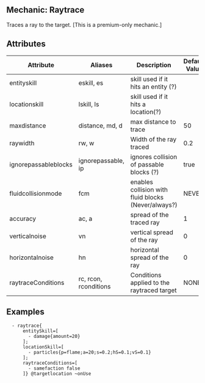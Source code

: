 Mechanic: Raytrace
---------------------

Traces a ray to the target. [This is a premium-only mechanic.]
 
Attributes
----------

| Attribute       | Aliases | Description                                                                                        | Default Value |
|---------------------|------------------------|-------------------------------------------------------|------|
| entityskill         | eskill, es             | skill used if it hits an entity (?)                   |      |
| locationskill       | lskill, ls             | skill used if it hits a location(?)                   |      |
| maxdistance         | distance, md, d        | max distance to trace                                 | 50   |
| raywidth | rw, w     | Width of the ray traced| 0.2                                                   |      |
| ignorepassableblocks| ignorepassable, ip     | ignores collision of passable blocks (?)              | true |
| fluidcollisionmode  | fcm                    | enables collision with fluid blocks  (Never/always?)  | NEVER|
| accuracy            | ac, a                  | spread of the traced ray                              |1     |
| verticalnoise       | vn                     | vertical spread of the ray                            | 0    |
| horizontalnoise     | hn                     | horizontal spread of the ray                          | 0    |
| raytraceConditions  | rc, rcon, rconditions  | Conditions applied to the raytraced target | NONE |

Examples
--------
```
  - raytrace{
      entitySkill=[
        - damage{amount=20}
      ];
      locationSkill=[
        - particles{p=flame;a=20;s=0.2;hS=0.1;vS=0.1}
      ];
      raytraceConditions=[
        - samefaction false
      ]} @targetlocation ~onUse
```
